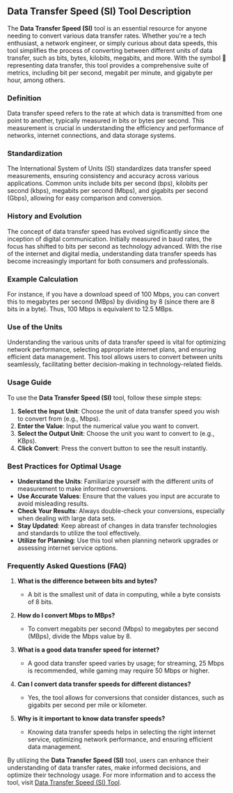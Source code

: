## Data Transfer Speed (SI) Tool Description

The **Data Transfer Speed (SI)** tool is an essential resource for anyone needing to convert various data transfer rates. Whether you're a tech enthusiast, a network engineer, or simply curious about data speeds, this tool simplifies the process of converting between different units of data transfer, such as bits, bytes, kilobits, megabits, and more. With the symbol 📡 representing data transfer, this tool provides a comprehensive suite of metrics, including bit per second, megabit per minute, and gigabyte per hour, among others.

### Definition

Data transfer speed refers to the rate at which data is transmitted from one point to another, typically measured in bits or bytes per second. This measurement is crucial in understanding the efficiency and performance of networks, internet connections, and data storage systems.

### Standardization

The International System of Units (SI) standardizes data transfer speed measurements, ensuring consistency and accuracy across various applications. Common units include bits per second (bps), kilobits per second (kbps), megabits per second (Mbps), and gigabits per second (Gbps), allowing for easy comparison and conversion.

### History and Evolution

The concept of data transfer speed has evolved significantly since the inception of digital communication. Initially measured in baud rates, the focus has shifted to bits per second as technology advanced. With the rise of the internet and digital media, understanding data transfer speeds has become increasingly important for both consumers and professionals.

### Example Calculation

For instance, if you have a download speed of 100 Mbps, you can convert this to megabytes per second (MBps) by dividing by 8 (since there are 8 bits in a byte). Thus, 100 Mbps is equivalent to 12.5 MBps. 

### Use of the Units

Understanding the various units of data transfer speed is vital for optimizing network performance, selecting appropriate internet plans, and ensuring efficient data management. This tool allows users to convert between units seamlessly, facilitating better decision-making in technology-related fields.

### Usage Guide

To use the **Data Transfer Speed (SI)** tool, follow these simple steps:

1. **Select the Input Unit**: Choose the unit of data transfer speed you wish to convert from (e.g., Mbps).
2. **Enter the Value**: Input the numerical value you want to convert.
3. **Select the Output Unit**: Choose the unit you want to convert to (e.g., KBps).
4. **Click Convert**: Press the convert button to see the result instantly.

### Best Practices for Optimal Usage

- **Understand the Units**: Familiarize yourself with the different units of measurement to make informed conversions.
- **Use Accurate Values**: Ensure that the values you input are accurate to avoid misleading results.
- **Check Your Results**: Always double-check your conversions, especially when dealing with large data sets.
- **Stay Updated**: Keep abreast of changes in data transfer technologies and standards to utilize the tool effectively.
- **Utilize for Planning**: Use this tool when planning network upgrades or assessing internet service options.

### Frequently Asked Questions (FAQ)

1. **What is the difference between bits and bytes?**
   - A bit is the smallest unit of data in computing, while a byte consists of 8 bits.

2. **How do I convert Mbps to MBps?**
   - To convert megabits per second (Mbps) to megabytes per second (MBps), divide the Mbps value by 8.

3. **What is a good data transfer speed for internet?**
   - A good data transfer speed varies by usage; for streaming, 25 Mbps is recommended, while gaming may require 50 Mbps or higher.

4. **Can I convert data transfer speeds for different distances?**
   - Yes, the tool allows for conversions that consider distances, such as gigabits per second per mile or kilometer.

5. **Why is it important to know data transfer speeds?**
   - Knowing data transfer speeds helps in selecting the right internet service, optimizing network performance, and ensuring efficient data management.

By utilizing the **Data Transfer Speed (SI)** tool, users can enhance their understanding of data transfer rates, make informed decisions, and optimize their technology usage. For more information and to access the tool, visit [Data Transfer Speed (SI) Tool](https://www.inayam.co/unit-converter/data_transfer_speed_si).